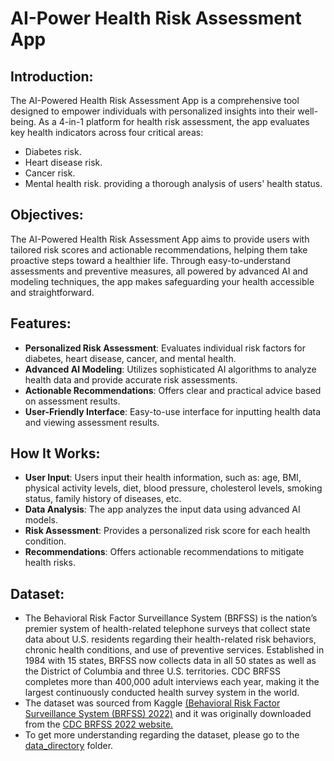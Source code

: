 # AI-Power Health Risk Assessment App

## **Introduction**:

The AI-Powered Health Risk Assessment App is a comprehensive tool designed to empower individuals with personalized insights into their well-being. As a 4-in-1 platform for health risk assessment, the app evaluates key health indicators across four critical areas:
* Diabetes risk.
* Heart disease risk.
* Cancer risk.
* Mental health risk.
providing a thorough analysis of users' health status.

## **Objectives**: 

The AI-Powered Health Risk Assessment App aims to provide users with tailored risk scores and actionable recommendations, helping them take proactive steps toward a healthier life. Through easy-to-understand assessments and preventive measures, all powered by advanced AI and modeling techniques, the app makes safeguarding your health accessible and straightforward.

## **Features:**

* **Personalized Risk Assessment**: Evaluates individual risk factors for diabetes, heart disease, cancer, and mental health.
* **Advanced AI Modeling**: Utilizes sophisticated AI algorithms to analyze health data and provide accurate risk assessments.
* **Actionable Recommendations**: Offers clear and practical advice based on assessment results.
*  **User-Friendly Interface**: Easy-to-use interface for inputting health data and viewing assessment results.

## **How It Works:**

* **User Input**: Users input their health information, such as: age, BMI, physical activity levels, diet, blood pressure, cholesterol levels, smoking status, family history of diseases, etc.
* **Data Analysis**: The app analyzes the input data using advanced AI models.
* **Risk Assessment**: Provides a personalized risk score for each health condition.
* **Recommendations**: Offers actionable recommendations to mitigate health risks.

## **Dataset:**

* The Behavioral Risk Factor Surveillance System (BRFSS) is the nation’s premier system of health-related telephone surveys that collect state data about U.S. residents regarding their health-related risk behaviors, chronic health conditions, and use of preventive services. Established in 1984 with 15 states, BRFSS now collects data in all 50 states as well as the District of Columbia and three U.S. territories. CDC BRFSS completes more than 400,000 adult interviews each year, making it the largest continuously conducted health survey system in the world.
* The dataset was sourced from Kaggle [(Behavioral Risk Factor Surveillance System (BRFSS) 2022)](https://www.kaggle.com/datasets/ariaxiong/behavioral-risk-factor-surveillance-system-2022/data) and it was originally downloaded from the [CDC BRFSS 2022 website.](https://www.cdc.gov/brfss/annual_data/annual_2022.html)
* To get more understanding regarding the dataset, please go to the [data_directory](./data_directory) folder.




